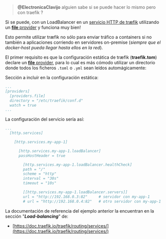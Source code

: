 > **@ElectronicaClavijo** alguien sabe si se puede hacer lo mismo pero con traefik ?

Si se puede, con un LoadBalancer en un [servicio HTTP de træfik](https://doc.traefik.io/traefik/routing/services/) utilizando un [**file** provider](https://doc.traefik.io/traefik/providers/file/) y funciona muy bien!

Esto permite utilizar træfik no sólo para enviar tráfico a containers si no también a aplicaciones corriendo en servidores on-premise (_siempre que el docker-host pueda llegar hasta ellos en la red_).

El primer requisito es que la configuración estática de træfik (**traefik.tom**) declare un [**file** provider](https://doc.traefik.io/traefik/providers/file/), para lo cual es más cómodo utilizar un directorio donde todos los ficheros `.toml` o `.yml` sean leídos automágicamente:

Sección a incluír en la configuración estática:

```yaml
...
[providers]
  [providers.file]
  directory = "/etc/traefik/conf.d"
  watch = true
...
```

La configuración del servicio sería así:

```yaml
...
  [http.services]

    [http.services.my-app-1]

      [http.services.my-app-1.loadBalancer]
      passHostHeader = true

        [http.services.my-app-1.loadBalancer.healthCheck]
        path = "/"
        scheme = "http"
        interval = "30s"
        timeout = "10s"

        [[http.services.my-app-1.loadBalancer.servers]]
        url = "http://192.168.0.3:82"     # servidor con my-app-1
        # url = "http://192.168.0.4:82"   # otro servidor con my-app-1 (balanceo de carga)
```

La documentación de referencia del ejemplo anterior la encuentran en la sección "_**Load-balancing**_" de:
* [https://doc.traefik.io/traefik/routing/services/](https://doc.traefik.io/traefik/routing/services/)

